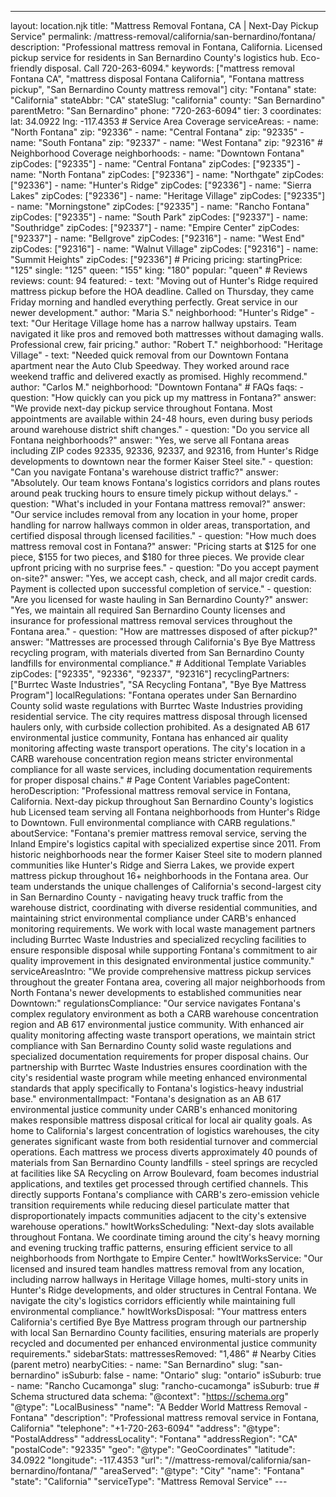 ---
layout: location.njk
title: "Mattress Removal Fontana, CA | Next-Day Pickup Service"
permalink: /mattress-removal/california/san-bernardino/fontana/
description: "Professional mattress removal in Fontana, California. Licensed pickup service for residents in San Bernardino County's logistics hub. Eco-friendly disposal. Call 720-263-6094." keywords: ["mattress removal Fontana CA", "mattress disposal Fontana California", "Fontana mattress pickup", "San Bernardino County mattress removal"]
city: "Fontana" state: "California" stateAbbr: "CA" stateSlug: "california" county: "San Bernardino" parentMetro: "San Bernardino" phone: "720-263-6094" tier: 3 coordinates: lat: 34.0922 lng: -117.4353 # Service Area Coverage serviceAreas: - name: "North Fontana" zip: "92336" - name: "Central Fontana" zip: "92335" - name: "South Fontana" zip: "92337" - name: "West Fontana" zip: "92316" # Neighborhood Coverage neighborhoods: - name: "Downtown Fontana" zipCodes: ["92335"] - name: "Central Fontana" zipCodes: ["92335"] - name: "North Fontana" zipCodes: ["92336"] - name: "Northgate" zipCodes: ["92336"] - name: "Hunter's Ridge" zipCodes: ["92336"] - name: "Sierra Lakes" zipCodes: ["92336"] - name: "Heritage Village" zipCodes: ["92335"] - name: "Morningstone" zipCodes: ["92335"] - name: "Rancho Fontana" zipCodes: ["92335"] - name: "South Park" zipCodes: ["92337"] - name: "Southridge" zipCodes: ["92337"] - name: "Empire Center" zipCodes: ["92337"] - name: "Bellgrove" zipCodes: ["92316"] - name: "West End" zipCodes: ["92316"] - name: "Walnut Village" zipCodes: ["92316"] - name: "Summit Heights" zipCodes: ["92336"] # Pricing pricing: startingPrice: "125" single: "125" queen: "155" king: "180" popular: "queen" # Reviews reviews: count: 94 featured: - text: "Moving out of Hunter's Ridge required mattress pickup before the HOA deadline. Called on Thursday, they came Friday morning and handled everything perfectly. Great service in our newer development." author: "Maria S." neighborhood: "Hunter's Ridge" - text: "Our Heritage Village home has a narrow hallway upstairs. Team navigated it like pros and removed both mattresses without damaging walls. Professional crew, fair pricing." author: "Robert T." neighborhood: "Heritage Village" - text: "Needed quick removal from our Downtown Fontana apartment near the Auto Club Speedway. They worked around race weekend traffic and delivered exactly as promised. Highly recommend." author: "Carlos M." neighborhood: "Downtown Fontana" # FAQs faqs: - question: "How quickly can you pick up my mattress in Fontana?" answer: "We provide next-day pickup service throughout Fontana. Most appointments are available within 24-48 hours, even during busy periods around warehouse district shift changes." - question: "Do you service all Fontana neighborhoods?" answer: "Yes, we serve all Fontana areas including ZIP codes 92335, 92336, 92337, and 92316, from Hunter's Ridge developments to downtown near the former Kaiser Steel site." - question: "Can you navigate Fontana's warehouse district traffic?" answer: "Absolutely. Our team knows Fontana's logistics corridors and plans routes around peak trucking hours to ensure timely pickup without delays." - question: "What's included in your Fontana mattress removal?" answer: "Our service includes removal from any location in your home, proper handling for narrow hallways common in older areas, transportation, and certified disposal through licensed facilities." - question: "How much does mattress removal cost in Fontana?" answer: "Pricing starts at $125 for one piece, $155 for two pieces, and $180 for three pieces. We provide clear upfront pricing with no surprise fees." - question: "Do you accept payment on-site?" answer: "Yes, we accept cash, check, and all major credit cards. Payment is collected upon successful completion of service." - question: "Are you licensed for waste hauling in San Bernardino County?" answer: "Yes, we maintain all required San Bernardino County licenses and insurance for professional mattress removal services throughout the Fontana area." - question: "How are mattresses disposed of after pickup?" answer: "Mattresses are processed through California's Bye Bye Mattress recycling program, with materials diverted from San Bernardino County landfills for environmental compliance." # Additional Template Variables zipCodes: ["92335", "92336", "92337", "92316"] recyclingPartners: ["Burrtec Waste Industries", "SA Recycling Fontana", "Bye Bye Mattress Program"] localRegulations: "Fontana operates under San Bernardino County solid waste regulations with Burrtec Waste Industries providing residential service. The city requires mattress disposal through licensed haulers only, with curbside collection prohibited. As a designated AB 617 environmental justice community, Fontana has enhanced air quality monitoring affecting waste transport operations. The city's location in a CARB warehouse concentration region means stricter environmental compliance for all waste services, including documentation requirements for proper disposal chains." # Page Content Variables pageContent: heroDescription: "Professional mattress removal service in Fontana, California. Next-day pickup throughout San Bernardino County's logistics hub Licensed team serving all Fontana neighborhoods from Hunter's Ridge to Downtown. Full environmental compliance with CARB regulations." aboutService: "Fontana's premier mattress removal service, serving the Inland Empire's logistics capital with specialized expertise since 2011. From historic neighborhoods near the former Kaiser Steel site to modern planned communities like Hunter's Ridge and Sierra Lakes, we provide expert mattress pickup throughout 16+ neighborhoods in the Fontana area. Our team understands the unique challenges of California's second-largest city in San Bernardino County - navigating heavy truck traffic from the warehouse district, coordinating with diverse residential communities, and maintaining strict environmental compliance under CARB's enhanced monitoring requirements. We work with local waste management partners including Burrtec Waste Industries and specialized recycling facilities to ensure responsible disposal while supporting Fontana's commitment to air quality improvement in this designated environmental justice community." serviceAreasIntro: "We provide comprehensive mattress pickup services throughout the greater Fontana area, covering all major neighborhoods from North Fontana's newer developments to established communities near Downtown:" regulationsCompliance: "Our service navigates Fontana's complex regulatory environment as both a CARB warehouse concentration region and AB 617 environmental justice community. With enhanced air quality monitoring affecting waste transport operations, we maintain strict compliance with San Bernardino County solid waste regulations and specialized documentation requirements for proper disposal chains. Our partnership with Burrtec Waste Industries ensures coordination with the city's residential waste program while meeting enhanced environmental standards that apply specifically to Fontana's logistics-heavy industrial base." environmentalImpact: "Fontana's designation as an AB 617 environmental justice community under CARB's enhanced monitoring makes responsible mattress disposal critical for local air quality goals. As home to California's largest concentration of logistics warehouses, the city generates significant waste from both residential turnover and commercial operations. Each mattress we process diverts approximately 40 pounds of materials from San Bernardino County landfills - steel springs are recycled at facilities like SA Recycling on Arrow Boulevard, foam becomes industrial applications, and textiles get processed through certified channels. This directly supports Fontana's compliance with CARB's zero-emission vehicle transition requirements while reducing diesel particulate matter that disproportionately impacts communities adjacent to the city's extensive warehouse operations." howItWorksScheduling: "Next-day slots available throughout Fontana. We coordinate timing around the city's heavy morning and evening trucking traffic patterns, ensuring efficient service to all neighborhoods from Northgate to Empire Center." howItWorksService: "Our licensed and insured team handles mattress removal from any location, including narrow hallways in Heritage Village homes, multi-story units in Hunter's Ridge developments, and older structures in Central Fontana. We navigate the city's logistics corridors efficiently while maintaining full environmental compliance." howItWorksDisposal: "Your mattress enters California's certified Bye Bye Mattress program through our partnership with local San Bernardino County facilities, ensuring materials are properly recycled and documented per enhanced environmental justice community requirements." sidebarStats: mattressesRemoved: "1,486" # Nearby Cities (parent metro) nearbyCities: - name: "San Bernardino" slug: "san-bernardino" isSuburb: false - name: "Ontario" slug: "ontario" isSuburb: true - name: "Rancho Cucamonga" slug: "rancho-cucamonga" isSuburb: true # Schema structured data schema: "@context": "https://schema.org" "@type": "LocalBusiness" "name": "A Bedder World Mattress Removal - Fontana" "description": "Professional mattress removal service in Fontana, California" "telephone": "+1-720-263-6094" "address": "@type": "PostalAddress" "addressLocality": "Fontana" "addressRegion": "CA" "postalCode": "92335" "geo": "@type": "GeoCoordinates" "latitude": 34.0922 "longitude": -117.4353 "url": "//mattress-removal/california/san-bernardino/fontana/" "areaServed": "@type": "City" "name": "Fontana" "state": "California" "serviceType": "Mattress Removal Service" ---